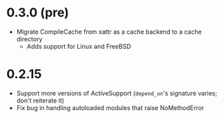 # 0.3.0 (pre)

* Migrate CompileCache from xattr as a cache backend to a cache directory
    * Adds support for Linux and FreeBSD

# 0.2.15

* Support more versions of ActiveSupport (`depend_on`'s signature varies; don't reiterate it)
* Fix bug in handling autoloaded modules that raise NoMethodError
